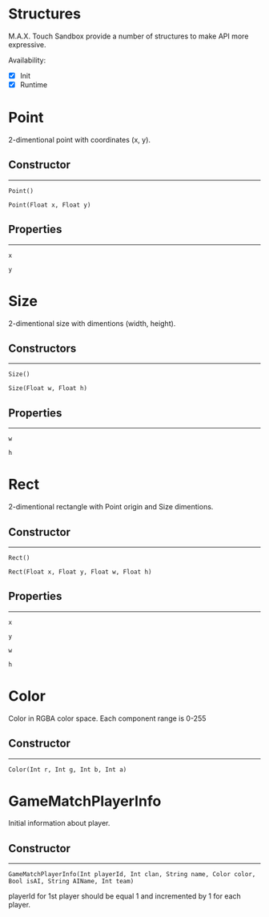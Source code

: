 # Structures
M.A.X. Touch Sandbox provide a number of structures to make API more expressive. 

Availability: 
- [x] Init
- [x] Runtime

# Point
2-dimentional point with coordinates (x, y).

## **Constructor**
---
```
Point()
```

```
Point(Float x, Float y)
```

## **Properties**
---
```
x
```

```
y
```

# Size
2-dimentional size with dimentions (width, height).

## **Constructors**
---
```
Size()
```

```
Size(Float w, Float h)
```

## **Properties**
---
```
w
```
```
h
```

# Rect
2-dimentional rectangle with Point origin and Size dimentions.

## **Constructor**
---
```
Rect()
```

```
Rect(Float x, Float y, Float w, Float h)
```

## **Properties**
---
```
x
```
```
y
```
```
w
```
```
h
```

# Color
Color in RGBA color space. Each component range is 0-255

## **Constructor**
---
```
Color(Int r, Int g, Int b, Int a)
```

# GameMatchPlayerInfo
Initial information about player.

## **Constructor**
---
```
GameMatchPlayerInfo(Int playerId, Int clan, String name, Color color, Bool isAI, String AIName, Int team)
```
playerId for 1st player should be equal 1 and incremented by 1 for each player.
